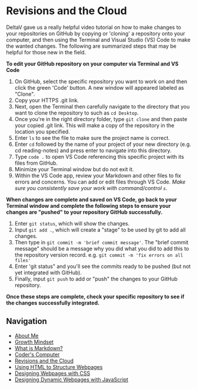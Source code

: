 # Revisions and the Cloud
DeltaV gave us a really helpful video tutorial on how to make changes to your repositories on GitHub by copying or 'cloning' a repository onto your computer, and then using the Terminal and Visual Studio (VS) Code to make the wanted changes. The following are summarized steps that may be helpful for those new in the field. 

**To edit your GitHub repository on your computer via Terminal and VS Code**
1. On GitHub, select the specific repository you want to work on and then click the green 'Code' button. A new window will appeared labeled as "Clone". 
2. Copy your HTTPS .git link.
3. Next, open the Terminal then carefully navigate to the directory that you want to clone the repository to such as `cd Desktop`.
4. Once you're in the right directory folder, type `git clone` and then paste your copied .git link. This will make a copy of the repository in the location you specified. 
5. Enter `ls` to see the file to make sure the  project name is correct. 
6. Enter `cd` followed by the name of your project of your new directory (e.g. cd reading-notes) and press enter to navigate into this directory. 
7. Type `code .` to open VS Code referencing this specific project with its files from GitHub.
8. Minimize your Terminal window but do not exit it. 
9. Within the VS Code app, review your Markdown and other files to fix errors and concerns. You can add or edit files through VS Code. *Make sure you consistently save your work with command/control `s`.* 

**When changes are complete and saved on VS Code, go back to your Terminal window and complete the following steps to ensure your changes are "pushed" to your repository GitHub successfully.**
1. Enter `git status`, which will show the changes. 
2. Input `git add .`, which will create a "stage" to be used by git to add all changes. 
3. Then type in `git commit -m 'brief commit message'`. The "brief commit message" should be a message why you did what you did to add this to the repository version record. e.g. `git commit -m 'fix errors on all files'`
4. Enter 'git status" and you'll see the commits ready to be pushed (but not yet integrated with GitHub).
5. Finally, input `git push` to add or "push" the changes to your GitHub repository. 

**Once these steps are complete, check your specific repository to see if the changes successfully integrated.** 

## Navigation

- [About Me](/README.md)
- [Growth Mindset](/Growth_Mindset.md)
- [What is Markdown?](/Learning_Markdown.md)
- [Coder's Computer](/CodersComputer.md)
- [Revisions and the Cloud](/RevisionsandCloud.md)
- [Using HTML to Structure Webpages](/HTML_Structure.md)
- [Designing Webpages with CSS](/designing_with_CSS.md)
- [Designing Dynamic Webpages with JavaScript](/Dynamic_Web_Pages_with_JavaScript.md)
